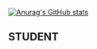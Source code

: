 [![Anurag's GitHub stats](https://github-readme-stats.vercel.app/api?username=YOUR_USERNAME&show_icons=true&theme=radical)](https://github.com/anuraghazra/github-readme-stats)
## STUDENT
